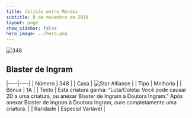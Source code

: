 ```yaml
---
title: Colisão entre Mundos
subtitle: 8 de novembro de 2019
layout: page
show_sidebar: false
hero_image: ../hero.png
---
```


![348](https://cdn.keyforgegame.com/media/card_front/pt/452_348_FRF7JPGFR94R_pt.png)

## Blaster de Ingram

|----|----|
| Número | 348 |
| Casa | ![Star Alliance](https://archonarcana.com/images/thumb/7/7d/Star_Alliance.png/22px-Star_Alliance.png "Aliança Estelar") |
| Tipo | Melhoria |
| Bônus | 1A |
| Texto | Esta criatura ganha: “Luta/Coleta:  Você pode causar 2D a uma criatura, ou anexar Blaster de Ingram à Doutora Ingram.”  Após anexar Blaster de Ingram à Doutora Ingram, cure completamente uma criatura. |
| Raridade | Especial Variável |
